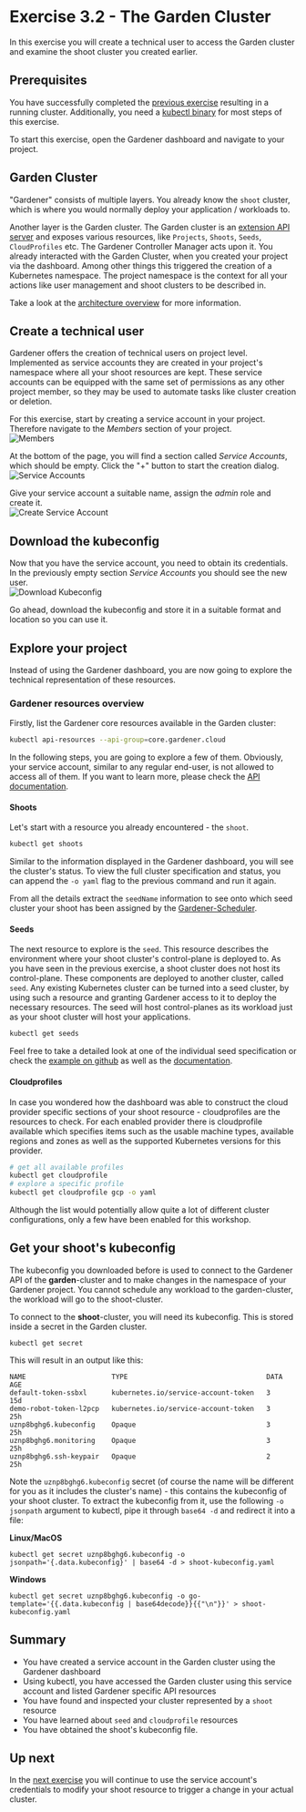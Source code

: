 # Exercise 3.2 - The Garden Cluster
In this exercise you will create a technical user to access the Garden cluster and examine the shoot cluster you created earlier.

## Prerequisites
You have successfully completed the [previous exercise](./01_cluster_setup_yaml.md) resulting in a running cluster. Additionally, you need a [kubectl binary](https://kubernetes.io/docs/tasks/tools/install-kubectl/) for most steps of this exercise.

To start this exercise, open the Gardener dashboard and navigate to your project.

## Garden Cluster
"Gardener" consists of multiple layers. You already know the `shoot` cluster, which is where you would normally deploy your application / workloads to.

Another layer is the Garden cluster. The Garden cluster is an [extension API server](https://github.com/gardener/gardener/blob/master/docs/concepts/apiserver.md) and exposes various resources, like `Projects`, `Shoots`, `Seeds`, `CloudProfiles` etc. The Gardener Controller Manager acts upon it.
You already interacted with the Garden Cluster, when you created your project via the dashboard. Among other things this triggered the creation of a Kubernetes namespace. The project namespace is the context for all your actions like user management and shoot clusters to be described in.

Take a look at the [architecture overview](https://github.com/gardener/documentation/wiki/Architecture) for more information.

## Create a technical user
Gardener offers the creation of technical users on project level. Implemented as service accounts they are created in your project's namespace where all your shoot resources are kept. These service accounts can be equipped with the same set of permissions as any other project member, so they may be used to automate tasks like cluster creation or deletion.

For this exercise, start by creating a service account in your project. Therefore navigate to the *Members* section of your project.
<br>![Members](./images/03_02_01.png)

At the bottom of the page, you will find a section called *Service Accounts*, which should be empty. Click the "+" button to start the creation dialog.
<br>![Service Accounts](./images/03_02_02.png)

Give your service account a suitable name, assign the *admin* role and create it.
<br>![Create Service Account](./images/03_02_03.png)

## Download the kubeconfig
Now that you have the service account, you need to obtain its credentials. In the previously empty section *Service Accounts* you should see the new user.
<br>![Download Kubeconfig](./images/03_02_04.png)

Go ahead, download the kubeconfig and store it in a suitable format and location so you can use it.

## Explore your project
Instead of using the Gardener dashboard, you are now going to explore the technical representation of these resources.

### Gardener resources overview
Firstly, list the Gardener core resources available in the Garden cluster:

```bash
kubectl api-resources --api-group=core.gardener.cloud
```

In the following steps, you are going to explore a few of them. Obviously, your service account, similar to any regular end-user, is not allowed to access all of them. If you want to learn more, please check the [API documentation](https://gardener.cloud/documentation/references/core/).

#### Shoots
Let's start with a resource you already encountered - the `shoot`.

```bash
kubectl get shoots
```

Similar to the information displayed in the Gardener dashboard, you will see the cluster's status. To view the full cluster specification and status, you can append the `-o yaml` flag to the previous command and run it again.

From all the details extract the `seedName` information to see onto which seed cluster your shoot has been assigned by the [Gardener-Scheduler](https://github.com/gardener/gardener/blob/master/docs/concepts/scheduler.md).

#### Seeds
The next resource to explore is the `seed`. This resource describes the environment where your shoot cluster's control-plane is deployed to. As you have seen in the previous exercise, a shoot cluster does not host its control-plane. These components are deployed to another cluster, called `seed`. Any existing Kubernetes cluster can be turned into a seed cluster, by using such a resource and granting Gardener access to it to deploy the necessary resources. The seed will host control-planes as its workload just as your shoot cluster will host your applications.

```bash
kubectl get seeds
```

Feel free to take a detailed look at one of the individual seed specification or check the [example on github](https://github.com/gardener/gardener/blob/master/example/50-seed.yaml) as well as the [documentation](https://gardener.cloud/documentation/guides/install_gardener/setup-seed/).

#### Cloudprofiles
In case you wondered how the dashboard was able to construct the cloud provider specific sections of your shoot resource - cloudprofiles are the resources to check. For each enabled provider there is cloudprofile available which specifies items such as the usable machine types, available regions and zones as well as the supported Kubernetes versions for this provider.

```bash
# get all available profiles
kubectl get cloudprofile
# explore a specific profile
kubectl get cloudprofile gcp -o yaml
```

Although the list would potentially allow quite a lot of different cluster configurations, only a few have been enabled for this workshop.

## Get your shoot's kubeconfig

The kubeconfig you downloaded before is used to connect to the Gardener API of the **garden**-cluster and to make changes in the namespace of your Gardener project. You cannot schedule any workload to the garden-cluster, the workload will go to the shoot-cluster.

To connect to the **shoot**-cluster, you will need its kubeconfig. This is stored inside a secret in the Garden cluster.

```shell
kubectl get secret
```

This will result in an output like this:

```console
NAME                     TYPE                                  DATA   AGE
default-token-ssbxl      kubernetes.io/service-account-token   3      15d
demo-robot-token-l2pcp   kubernetes.io/service-account-token   3      25h
uznp8bghg6.kubeconfig    Opaque                                3      25h
uznp8bghg6.monitoring    Opaque                                3      25h
uznp8bghg6.ssh-keypair   Opaque                                2      25h
```

Note the `uznp8bghg6.kubeconfig` secret (of course the name will be different for you as it includes the cluster's name) - this contains the kubeconfig of your shoot cluster. To extract the kubeconfig from it, use the following `-o jsonpath` argument to kubectl, pipe it through `base64 -d` and redirect it into a file:

**Linux/MacOS**
```shell
kubectl get secret uznp8bghg6.kubeconfig -o jsonpath='{.data.kubeconfig}' | base64 -d > shoot-kubeconfig.yaml
```

**Windows**
```shell
kubectl get secret uznp8bghg6.kubeconfig -o go-template='{{.data.kubeconfig | base64decode}}{{"\n"}}' > shoot-kubeconfig.yaml
```

## Summary
- You have created a service account in the Garden cluster using the Gardener dashboard
- Using kubectl, you have accessed the Garden cluster using this service account and listed Gardener specific API resources
- You have found and inspected your cluster represented by a `shoot` resource
- You have learned about `seed` and `cloudprofile` resources
- You have obtained the shoot's kubeconfig file.

## Up next
In the [next exercise](./03_edit_shoot.md) you will continue to use the service account's credentials to modify your shoot resource to trigger a change in your actual cluster.
